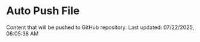 # Auto Push File

Content that will be pushed to GitHub repository.
Last updated: 07/22/2025, 06:05:38 AM